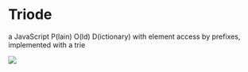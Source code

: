

# Triode

a JavaScript P(lain) O(ld) D(ictionary) with element access by prefixes, implemented with a trie

![](https://upload.wikimedia.org/wikipedia/commons/thumb/1/19/Dubulttriode_darbiibaa.jpg/364px-Dubulttriode_darbiibaa.jpg)


